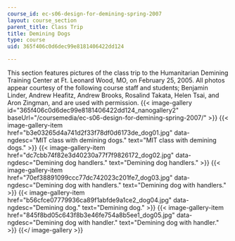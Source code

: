 ```yaml
---
course_id: ec-s06-design-for-demining-spring-2007
layout: course_section
parent_title: Class Trip
title: Demining Dogs
type: course
uid: 365f406c0d6dec99e8181406422dd124

---
```


This section features pictures of the class trip to the Humanitarian Demining Training Center at Ft. Leonard Wood, MO, on February 25, 2005. All photos appear courtesy of the following course staff and students; Benjamin Linder, Andrew Heafitz, Andrew Brooks, Rosalind Takata, Helen Tsai, and Aron Zingman, and are used with permission.
{{< image-gallery id="365f406c0d6dec99e8181406422dd124_nanogallery2" baseUrl="/coursemedia/ec-s06-design-for-demining-spring-2007/" >}}
{{< image-gallery-item href="b3e03265d4a741d2f33f78df0d6173de_dog01.jpg" data-ngdesc="MIT class with demining dogs." text="MIT class with demining dogs." >}}
{{< image-gallery-item href="dc7cbb74f82e3d40230a77f7f9826172_dog02.jpg" data-ngdesc="Demining dog handlers." text="Demining dog handlers." >}}
{{< image-gallery-item href="70ef38891099ccc77dc742023c201fe7_dog03.jpg" data-ngdesc="Demining dog with handlers." text="Demining dog with handlers." >}}
{{< image-gallery-item href="b56cfce07779936ca89f1abfde9a1ce2_dog04.jpg" data-ngdesc="Demining dog." text="Demining dog." >}}
{{< image-gallery-item href="845f8bd05c643f8b3e46fe754a8b5ee1_dog05.jpg" data-ngdesc="Demining dog with handler." text="Demining dog with handler." >}}
{{</ image-gallery >}}